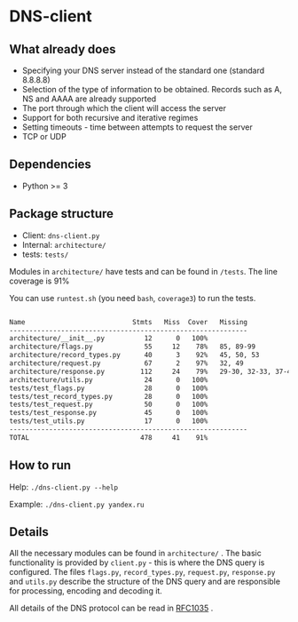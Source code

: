# DNS-client

## What already does

- Specifying your DNS server instead of the standard one (standard 8.8.8.8)
- Selection of the type of information to be obtained. Records such as A, NS and AAAA are already supported
- The port through which the client will access the server
- Support for both recursive and iterative regimes
- Setting timeouts - time between attempts to request the server
- TCP or UDP

## Dependencies

- Python >= 3

## Package structure

- Client: `dns-client.py`
- Internal: `architecture/`
- tests: `tests/`

Modules in `architecture/` have tests and can be found in `/tests`. The line coverage is 91%

You can use `runtest.sh` (you need `bash`, `coverage3`) to run the tests.

```bash

Name                           Stmts   Miss  Cover   Missing
------------------------------------------------------------
architecture/__init__.py          12      0   100%
architecture/flags.py             55     12    78%   85, 89-99
architecture/record_types.py      40      3    92%   45, 50, 53
architecture/request.py           67      2    97%   32, 49
architecture/response.py         112     24    79%   29-30, 32-33, 37-46, 80, 87-93, 116, 120
architecture/utils.py             24      0   100%
tests/test_flags.py               28      0   100%
tests/test_record_types.py        28      0   100%
tests/test_request.py             50      0   100%
tests/test_response.py            45      0   100%
tests/test_utils.py               17      0   100%
------------------------------------------------------------
TOTAL                            478     41    91%

```

## How to run

Help: `./dns-client.py --help`

Example: `./dns-client.py yandex.ru`

## Details

All the necessary modules can be found in `architecture/` . The basic functionality is provided by `client.py` - this is where the DNS query is configured. The files `flags.py`, `record_types.py`, `request.py`, `response.py` and `utils.py` describe the structure of the DNS query and are responsible for processing, encoding and decoding it.

All details of the DNS protocol can be read in [RFC1035](http://www.ietf.org/rfc/rfc1035) .
